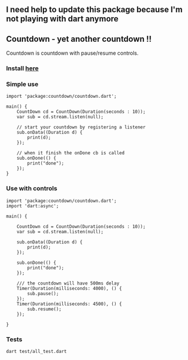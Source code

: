 ## I need help to update this package because I'm not playing with dart anymore

## Countdown - yet another countdown !!

Countdown is countdown with pause/resume controls.

### Install [here](https://pub.dartlang.org/packages/countdown)

### Simple use

```
import 'package:countdown/countdown.dart';

main() {
    CountDown cd = CountDown(Duration(seconds : 10));
    var sub = cd.stream.listen(null);

    // start your countdown by registering a listener
    sub.onData((Duration d) {
        print(d);
    });

    // when it finish the onDone cb is called
    sub.onDone(() {
        print("done");
    });
}
```

### Use with controls
```
import 'package:countdown/countdown.dart';
import 'dart:async';

main() {

    CountDown cd = CountDown(Duration(seconds : 10));
    var sub = cd.stream.listen(null);

    sub.onData((Duration d) {
        print(d);
    });

    sub.onDone(() {
        print("done");
    });

    /// the countdown will have 500ms delay 
    Timer(Duration(milliseconds: 4000), () {
        sub.pause();
    });
    Timer(Duration(milliseconds: 4500), () {
        sub.resume();
    });

}
```
### Tests
```
dart test/all_test.dart
```
